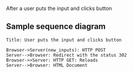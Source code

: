 After a user puts the input and clicks button 

## Sample sequence diagram
```uml-sequence-diagram
Title: User puts the input and clicks button 

Browser->Server(new_inputs): HTTP POST
Server-->Browser: Redirect with the status 302
Browser->>Server: HTTP GET: Reloads
Server-->Browser: HTML Document
```